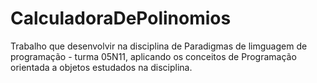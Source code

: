 # CalculadoraDePolinomios
Trabalho que desenvolvir na disciplina de Paradigmas de limguagem de programação - turma 05N11, 
aplicando os conceitos de Programação orientada a objetos estudados na disciplina. 
